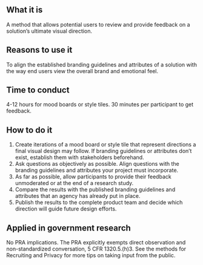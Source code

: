 ## What it is
A method that allows potential users to review and provide feedback on a solution’s ultimate visual direction.

## Reasons to use it
To align the established branding guidelines and attributes of a solution with the way end users view the overall brand and emotional feel.

## Time to conduct
4-12 hours for mood boards or style tiles. 30 minutes per participant to get feedback.

## How to do it
1. Create iterations of a mood board or style tile that represent directions a final visual design may follow. If branding guidelines or attributes don’t exist, establish them with stakeholders beforehand.
2. Ask questions as objectively as possible. Align questions with the branding guidelines and attributes your project must incorporate.
3. As far as possible, allow participants to provide their feedback unmoderated or at the end of a research study.
4. Compare the results with the published branding guidelines and attributes that an agency has already put in place.
5. Publish the results to the complete product team and decide which direction will guide future design efforts.

## Applied in government research
No PRA implications. The PRA explicitly exempts direct observation and non-standardized conversation, 5 CFR 1320.5.(h)3. See the methods for Recruiting and Privacy for more tips on taking input from the public.
